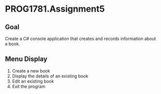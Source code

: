 # PROG1781.Assignment5
## Goal
Create a C# console application that creates and records information about a book.

## Menu Display
1. Create a new book
1. Display the details of an existing book
1. Edit an existing book
1. Exit the program

